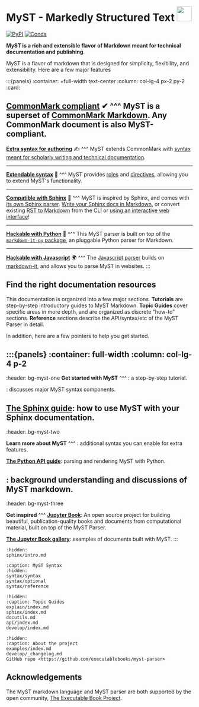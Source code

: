 # MyST - Markedly Structured Text <img src="_static/logo-square.svg" width=40 />

[](@x) [](@y) [](@y)

[![PyPI][pypi-badge]][pypi-link]
[![Conda][conda-badge]][conda-link]

**MyST is a rich and extensible flavor of Markdown meant for technical documentation and publishing**.

MyST is a flavor of markdown that is designed for simplicity, flexibility, and extensibility. Here are a few major features

:::{panels}
:container: +full-width text-center
:column: col-lg-4 px-2 py-2
:card:

**[CommonMark compliant](commonmark-block-tokens)** ✔
^^^
MyST is a superset of [CommonMark Markdown][commonmark]. Any CommonMark document is also MyST-compliant.
---

**[Extra syntax for authoring](extended-block-tokens)** ✍
^^^
MyST extends CommonMark with [syntax meant for scholarly writing and technical documentation](extended-block-tokens).

---
**[Extendable syntax](syntax/directives)** 🚀
^^^
MyST provides [roles](syntax/roles) and [directives](syntax/directives), allowing you to extend MyST's functionality.

---
**[Compatible with Sphinx](sphinx/index.md)** 📄
^^^
MyST is inspired by Sphinx, and comes with [its own Sphinx parser](sphinx/index.md).
[Write your Sphinx docs in Markdown](sphinx:usage/quickstart), or convert existing [RST to Markdown][rst-to-myst]
from the CLI or [using an interactive web interface][mystyc]!

---
**[Hackable with Python](api/index.md)** 🐍
^^^
This MyST parser is built on top of the [`markdown-it-py` package][markdown-it-py], an pluggable Python parser for Markdown.

---
**[Hackable with Javascript][markdown-it-myst]** 🌍
^^^
The [Javascript parser][markdown-it-myst] builds on [markdown-it][markdown-it], and allows you to parse MyST in websites.
:::

## Find the right documentation resources

This documentation is organized into a few major sections. **Tutorials** are step-by-step introductory guides to MyST Markdown. **Topic Guides** cover specific areas in more depth, and are organized as discrete "how-to" sections. **Reference** sections describe the API/syntax/etc of the MyST Parser in detail.

In addition, here are a few pointers to help you get started.

:::{panels}
:container: full-width
:column: col-lg-4 p-2
---
:header: bg-myst-one
**Get started with MyST**
^^^
**[](sphinx/intro.md)**: a step-by-step tutorial.

**[](syntax/syntax.md)**: discusses major MyST syntax components.

**[The Sphinx guide](sphinx/index.md)**: how to use MyST with your Sphinx documentation.
---
:header: bg-myst-two

**Learn more about MyST**
^^^
**[](syntax/optional.md)**: additional syntax you can enable for extra features.

**[The Python API guide](api/index.md)**: parsing and rendering MyST with Python.

**[](explain/index.md)**: background understanding and discussions of MyST markdown.
---
:header: bg-myst-three

**Get inspired**
^^^
**[Jupyter Book](https://jupyterbook.org)**: An open source project for building beautiful, publication-quality books and documents from computational material, built on top of the MyST Parser.

**[The Jupyter Book gallery](https://gallery.jupyterbook.org)**: examples of documents built with MyST.
:::

```{toctree}
:hidden:
sphinx/intro.md
```

```{toctree}
:caption: MyST Syntax
:hidden:
syntax/syntax
syntax/optional
syntax/reference
```

```{toctree}
:hidden:
:caption: Topic Guides
explain/index.md
sphinx/index.md
docutils.md
api/index.md
develop/index.md
```

```{toctree}
:hidden:
:caption: About the project
examples/index.md
develop/_changelog.md
GitHub repo <https://github.com/executablebooks/myst-parser>
```

## Acknowledgements

The MyST markdown language and MyST parser are both supported by the open community,
[The Executable Book Project](https://executablebooks.org).

[commonmark]: https://commonmark.org/
[github-ci]: https://github.com/executablebooks/MyST-Parser/workflows/continuous-integration/badge.svg?branch=master
[github-link]: https://github.com/executablebooks/MyST-Parser
[codecov-badge]: https://codecov.io/gh/executablebooks/MyST-Parser/branch/master/graph/badge.svg
[codecov-link]: https://codecov.io/gh/executablebooks/MyST-Parser
[rtd-badge]: https://readthedocs.org/projects/myst-parser/badge/?version=latest
[rtd-link]: https://myst-parser.readthedocs.io/en/latest/?badge=latest
[black-badge]: https://img.shields.io/badge/code%20style-black-000000.svg
[pypi-badge]: https://img.shields.io/pypi/v/myst-parser.svg
[pypi-link]: https://pypi.org/project/myst-parser
[conda-badge]: https://anaconda.org/conda-forge/myst-parser/badges/version.svg
[conda-link]: https://anaconda.org/conda-forge/myst-parser
[black-link]: https://github.com/ambv/black
[github-badge]: https://img.shields.io/github/stars/executablebooks/myst-parser?label=github
[markdown-it-py]: https://markdown-it-py.readthedocs.io/
[markdown-it-myst]: https://github.com/executablebooks/markdown-it-myst
[markdown-it]: https://markdown-it.github.io/
[rst-to-myst]: https://rst-to-myst.readthedocs.io
[mystyc]: https://mystyc.herokuapp.com
